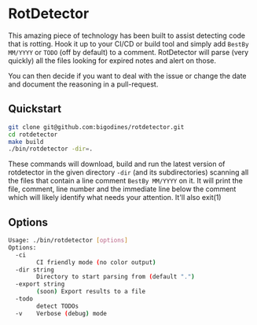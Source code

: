 # RotDetector

This amazing piece of technology has been built to assist detecting code that is rotting. Hook it up to your CI/CD or build tool and simply add `BestBy MM/YYYY` or `TODO` (off by default) to a comment. RotDetector will parse (very quickly) all the files looking for expired notes and alert on those.

You can then decide if you want to deal with the issue or change the date and document the reasoning in a pull-request.

## Quickstart

```bash
git clone git@github.com:bigodines/rotdetector.git
cd rotdetector
make build
./bin/rotdetector -dir=.
```

These commands will download, build and run the latest version of rotdetector in the given directory `-dir` (and its subdirectories) scanning all the files that contain a line comment `BestBy MM/YYYY` on it. It will print the file, comment, line number and the immediate line below the comment which will likely identify what needs your attention. It'll also exit(1)

## Options

```bash
Usage: ./bin/rotdetector [options]
Options:
  -ci
    	CI friendly mode (no color output)
  -dir string
    	Directory to start parsing from (default ".")
  -export string
    	(soon) Export results to a file
  -todo
    	detect TODOs
  -v	Verbose (debug) mode
```